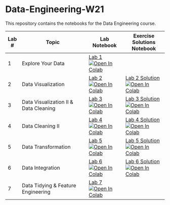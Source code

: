# Data-Engineering-W21
This repository contains the notebooks for the Data Engineering course.

| Lab <br /> # | Topic | Lab <br /> Notebook | Exercise <br /> Solutions Notebook |
| --- | ----------- | ----- |----- |
| 1 | Explore Your Data| [Lab 1](https://github.com/raneemsultan/Data-Engineering-W21/blob/main/Lab1/Lab_1.ipynb)  <br /> [![Open In Colab](https://colab.research.google.com/assets/colab-badge.svg)](https://colab.research.google.com/github/raneemsultan/Data-Engineering-W21/blob/main/Lab1/Lab_1.ipynb)|
| 2 | Data Visualization| [Lab 2](https://github.com/raneemsultan/Data-Engineering-W21/blob/main/Lab2/Lab_2.ipynb)  <br /> [![Open In Colab](https://colab.research.google.com/assets/colab-badge.svg)](https://colab.research.google.com/github/raneemsultan/Data-Engineering-W21/blob/main/Lab2/Lab_2.ipynb)|[Lab 2 Solution](https://github.com/raneemsultan/Data-Engineering-W21/blob/main/Lab2/Lab_2_Task.ipynb)  <br /> [![Open In Colab](https://colab.research.google.com/assets/colab-badge.svg)](https://colab.research.google.com/github/raneemsultan/Data-Engineering-W21/blob/main/Lab2/Lab_2_Task.ipynb)
| 3 | Data Visualization II & Data Cleaning| [Lab 3](https://github.com/raneemsultan/Data-Engineering-W21/blob/main/Lab3/Lab_3_Data_Visualization_II_%26_Data_Cleaning.ipynb)  <br /> [![Open In Colab](https://colab.research.google.com/assets/colab-badge.svg)](https://colab.research.google.com/github/raneemsultan/Data-Engineering-W21/blob/main/Lab3/Lab_3_Data_Visualization_II_%26_Data_Cleaning.ipynb)|[Lab 3 Solution](https://github.com/raneemsultan/Data-Engineering-W21/blob/main/Lab3/Lab_3_Task.ipynb)  <br /> [![Open In Colab](https://colab.research.google.com/assets/colab-badge.svg)](https://colab.research.google.com/github/raneemsultan/Data-Engineering-W21/blob/main/Lab3/Lab_3_Task.ipynb)
| 4 |  Data Cleaning II| [Lab 4](https://github.com/raneemsultan/Data-Engineering-W21/blob/main/Lab4/Lab_4.ipynb)  <br /> [![Open In Colab](https://colab.research.google.com/assets/colab-badge.svg)](https://colab.research.google.com/github/raneemsultan/Data-Engineering-W21/blob/main/Lab4/Lab_4.ipynb)|[Lab 4 Solution](https://github.com/raneemsultan/Data-Engineering-W21/blob/main/Lab4/Lab4_Solutions.ipynb)  <br /> [![Open In Colab](https://colab.research.google.com/assets/colab-badge.svg)](https://colab.research.google.com/github/raneemsultan/Data-Engineering-W21/blob/main/Lab4/Lab4_Solutions.ipynb)
| 5 | Data Transformation | [Lab 5](https://github.com/raneemsultan/Data-Engineering-W21/blob/main/Lab5/Lab_5.ipynb)  <br /> [![Open In Colab](https://colab.research.google.com/assets/colab-badge.svg)](https://colab.research.google.com/github/raneemsultan/Data-Engineering-W21/blob/main/Lab5/Lab_5.ipynb)|[Lab 5 Solution](https://github.com/raneemsultan/Data-Engineering-W21/blob/main/Lab5/Lab5_Solutions.ipynb)  <br /> [![Open In Colab](https://colab.research.google.com/assets/colab-badge.svg)](https://colab.research.google.com/github/raneemsultan/Data-Engineering-W21/blob/main/Lab5/Lab5_Solutions.ipynb)
| 6 | Data Integration | [Lab 6](https://github.com/raneemsultan/Data-Engineering-W21/blob/main/Lab6/Lab6.ipynb)  <br /> [![Open In Colab](https://colab.research.google.com/assets/colab-badge.svg)](https://colab.research.google.com/github/raneemsultan/Data-Engineering-W21/blob/main/Lab6/Lab6.ipynb)|[Lab 6 Solution](https://github.com/raneemsultan/Data-Engineering-W21/blob/main/Lab6/Lab6_Solution.ipynb)  <br /> [![Open In Colab](https://colab.research.google.com/assets/colab-badge.svg)](https://colab.research.google.com/github/raneemsultan/Data-Engineering-W21/blob/main/Lab6/Lab6_Solution.ipynb)
| 7 | Data Tidying & Feature Engineering | [Lab 7](https://github.com/raneemsultan/Data-Engineering-W21/blob/main/Lab7/Lab8.ipynb)  <br /> [![Open In Colab](https://colab.research.google.com/assets/colab-badge.svg)](https://colab.research.google.com/github/raneemsultan/Data-Engineering-W21/blob/main/Lab7/Lab7.ipynb)|
